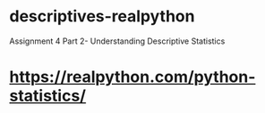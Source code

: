 # descriptives-realpython

Assignment 4 Part 2- Understanding Descriptive Statistics 

# https://realpython.com/python-statistics/
